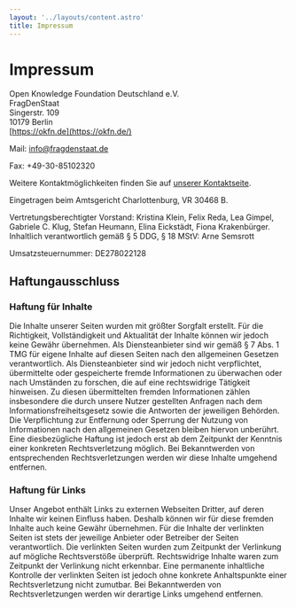 ```yaml
---
layout: '../layouts/content.astro'
title: Impressum
---
```


# Impressum

Open Knowledge Foundation Deutschland e.V.  
FragDenStaat  
Singerstr. 109  
10179 Berlin  
[https://okfn.de](https://okfn.de/)  

Mail: info@fragdenstaat.de

Fax: +49-30-85102320

Weitere Kontaktmöglichkeiten finden Sie auf [unserer Kontaktseite](https://fragdenstaat.de/kontakt).

Eingetragen beim Amtsgericht Charlottenburg, VR 30468 B.

Vertretungsberechtigter Vorstand: Kristina Klein, Felix Reda, Lea Gimpel, Gabriele C. Klug, Stefan Heumann, Elina Eickstädt, Fiona Krakenbürger. Inhaltlich verantwortlich gemäß § 5 DDG, § 18 MStV: Arne Semsrott

Umsatzsteuernummer: DE278022128

## Haftungausschluss

### Haftung für Inhalte

Die Inhalte unserer Seiten wurden mit größter Sorgfalt erstellt. Für die Richtigkeit, Vollständigkeit und Aktualität der Inhalte können wir jedoch keine Gewähr übernehmen. Als Diensteanbieter sind wir gemäß § 7 Abs. 1 TMG für eigene Inhalte auf diesen Seiten nach den allgemeinen Gesetzen verantwortlich. Als Diensteanbieter sind wir jedoch nicht verpflichtet, übermittelte oder gespeicherte fremde Informationen zu überwachen oder nach Umständen zu forschen, die auf eine rechtswidrige Tätigkeit hinweisen. Zu diesen übermittelten fremden Informationen zählen insbesondere die durch unsere Nutzer gestellten Anfragen nach dem Informationsfreiheitsgesetz sowie die Antworten der jeweiligen Behörden. Die Verpflichtung zur Entfernung oder Sperrung der Nutzung von Informationen nach den allgemeinen Gesetzen bleiben hiervon unberührt. Eine diesbezügliche Haftung ist jedoch erst ab dem Zeitpunkt der Kenntnis einer konkreten Rechtsverletzung möglich. Bei Bekanntwerden von entsprechenden Rechtsverletzungen werden wir diese Inhalte umgehend entfernen.

### Haftung für Links

Unser Angebot enthält Links zu externen Webseiten Dritter, auf deren Inhalte wir keinen Einfluss haben. Deshalb können wir für diese fremden Inhalte auch keine Gewähr übernehmen. Für die Inhalte der verlinkten Seiten ist stets der jeweilige Anbieter oder Betreiber der Seiten verantwortlich. Die verlinkten Seiten wurden zum Zeitpunkt der Verlinkung auf mögliche Rechtsverstöße überprüft. Rechtswidrige Inhalte waren zum Zeitpunkt der Verlinkung nicht erkennbar. Eine permanente inhaltliche Kontrolle der verlinkten Seiten ist jedoch ohne konkrete Anhaltspunkte einer Rechtsverletzung nicht zumutbar. Bei Bekanntwerden von Rechtsverletzungen werden wir derartige Links umgehend entfernen.